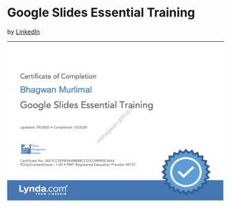 <h1>Google Slides Essential Training</h1>
by <a href="https://www.linkedin.com/learning/google-slides-essential-training-2022?replacementOf=google-slides-essential-training-2018">LinkedIn</a>
<hr>

![Certificate of Achievement](/images/google_slides_essential_training.jpg)
